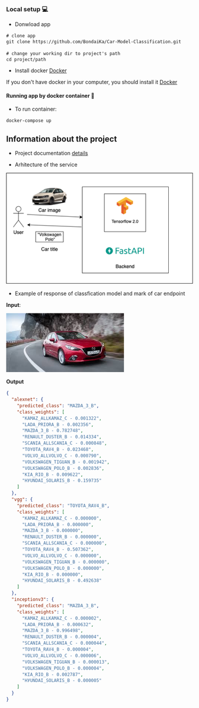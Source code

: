 ### Local setup :computer:

* Donwload app
```
# clone app
git clone https://github.com/BondaiKa/Car-Model-Classification.git

# change your working dir to project's path
cd project/path
```

* Install docker [Docker](https://docs.docker.com/)   

If you don't have docker in your computer, you should install it [Docker](https://docs.docker.com/)   

#### Running app by docker container :whale:

* To run container:

```bash
docker-compose up
```
Information about the project
---
* Project documentation [details](docs/project_documentation.md)


* Arhitecture of the service

![arhitecture](docs/car_model_class_chart.png)


* Example of response of classfication model and mark of car endpoint  

**Input**:

![car photo example](docs/car_example.jpg)

**Output**
```json
{
  "alexnet": {
    "predicted_class": "MAZDA_3_B",
    "class_weights": [
      "KAMAZ_ALLKAMAZ_C - 0.001322",
      "LADA_PRIORA_B - 0.002356",
      "MAZDA_3_B - 0.782748",
      "RЕNАULТ_DUSТЕR_B - 0.014334",
      "SCANIA_ALLSCANIA_C - 0.000848",
      "TOYOTA_RАV4_B - 0.023468",
      "VOLVO_ALLVOLVO_C - 0.000790",
      "VОLКSWАGЕN_TIGUAN_B - 0.001942",
      "VОLКSWАGЕN_РОLО_B - 0.002836",
      "КIА_RIО_B - 0.009622",
      "НУUNDАI_SОLАRIS_B - 0.159735"
    ]
  },
  "vgg": {
    "predicted_class": "TOYOTA_RАV4_B",
    "class_weights": [
      "KAMAZ_ALLKAMAZ_C - 0.000000",
      "LADA_PRIORA_B - 0.000000",
      "MAZDA_3_B - 0.000000",
      "RЕNАULТ_DUSТЕR_B - 0.000000",
      "SCANIA_ALLSCANIA_C - 0.000000",
      "TOYOTA_RАV4_B - 0.507362",
      "VOLVO_ALLVOLVO_C - 0.000000",
      "VОLКSWАGЕN_TIGUAN_B - 0.000000",
      "VОLКSWАGЕN_РОLО_B - 0.000000",
      "КIА_RIО_B - 0.000000",
      "НУUNDАI_SОLАRIS_B - 0.492638"
    ]
  },
  "inceptionv3": {
    "predicted_class": "MAZDA_3_B",
    "class_weights": [
      "KAMAZ_ALLKAMAZ_C - 0.000002",
      "LADA_PRIORA_B - 0.000632",
      "MAZDA_3_B - 0.996498",
      "RЕNАULТ_DUSТЕR_B - 0.000004",
      "SCANIA_ALLSCANIA_C - 0.000044",
      "TOYOTA_RАV4_B - 0.000004",
      "VOLVO_ALLVOLVO_C - 0.000006",
      "VОLКSWАGЕN_TIGUAN_B - 0.000013",
      "VОLКSWАGЕN_РОLО_B - 0.000004",
      "КIА_RIО_B - 0.002787",
      "НУUNDАI_SОLАRIS_B - 0.000005"
    ]
  }
}
```
